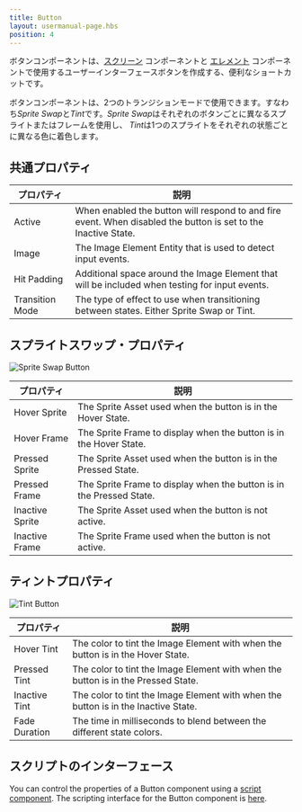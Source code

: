```yaml
---
title: Button
layout: usermanual-page.hbs
position: 4
---
```


ボタンコンポーネントは、[スクリーン][1] コンポーネントと [エレメント][2] コンポーネントで使用するユーザーインターフェースボタンを作成する、便利なショートカットです。

ボタンコンポーネントは、2つのトランジションモードで使用できます。すなわち*Sprite Swap*と*Tint*です。*Sprite Swap*はそれぞれのボタンごとに異なるスプライトまたはフレームを使用し、 *Tint*は1つのスプライトをそれぞれの状態ごとに異なる色に着色します。

## 共通プロパティ

| プロパティ        | 説明 |
|-----------------|-------------|
| Active          | When enabled the button will respond to and fire event. When disabled the button is set to the Inactive State. |
| Image           | The Image Element Entity that is used to detect input events. |
| Hit Padding     | Additional space around the Image Element that will be included when testing for input events. |
| Transition Mode | The type of effect to use when transitioning between states. Either Sprite Swap or Tint. |


## スプライトスワップ・プロパティ

![Sprite Swap Button][3]

| プロパティ        | 説明 |
|-----------------|-------------|
| Hover Sprite    | The Sprite Asset used when the button is in the Hover State. |
| Hover Frame     | The Sprite Frame to display when the button is in the Hover State. |
| Pressed Sprite  | The Sprite Asset used when the button is in the Pressed State. |
| Pressed Frame   | The Sprite Frame to display when the button is in the Pressed State. |
| Inactive Sprite | The Sprite Asset used when the button is not active. |
| Inactive Frame  | The Sprite Frame used when the button is not active. |

## ティントプロパティ

![Tint Button][4]

| プロパティ      | 説明 |
|---------------|-------------|
| Hover Tint    | The color to tint the Image Element with when the button is in the Hover State. |
| Pressed Tint  | The color to tint the Image Element with when the button is in the Pressed State. |
| Inactive Tint | The color to tint the Image Element with when the button is in the Inactive State. |
| Fade Duration | The time in milliseconds to blend between the different state colors. |

## スクリプトのインターフェース

You can control the properties of a Button component using a [script component][5]. The scripting interface for the Button component is [here][6].

[1]: /user-manual/packs/components/screen
[2]: /user-manual/packs/components/element
[3]: /images/user-manual/scenes/components/component-button-sprite-change.png
[4]: /images/user-manual/scenes/components/component-button-tint.png
[5]: /user-manual/packs/components/script
[6]: /api/pc.ButtonComponent.html
